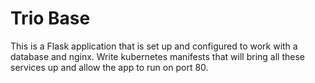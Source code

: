 # Trio Base

This is a Flask application that is set up and configured to work with a database and nginx. Write kubernetes manifests that will bring all these services up and allow the app to run on port 80.